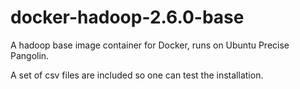 # docker-hadoop-2.6.0-base
A hadoop base image container for Docker, runs on Ubuntu Precise Pangolin.

A set of csv files are included so one can test the installation. 
